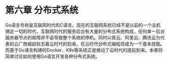 # 第六章 分布式系统

Go语言号称是互联网时代的C语言。现在的互联网系统已经不是以前的一个主机搞定一切的时代，互联网时代的服务后台有大量的分布式系统构成，任何单一后台服务器节点的故障并不会导致整个系统的停机。同时以青云、阿里云、腾讯云为代表的云厂商崛起标志着云时代的到来，在云时代分布式编程将成为一个基本技能。而基于Go语言构建的Docker、K8s等系统正是推动了云时代的提前到来。本章将简单讨论如何使用Go语言开发各种分布式系统。

